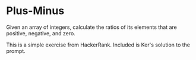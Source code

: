 # Plus-Minus
Given an array of integers, calculate the ratios of its elements that are positive, negative, and zero.

This is a simple exercise from HackerRank. Included is Ker's solution to the prompt. 
